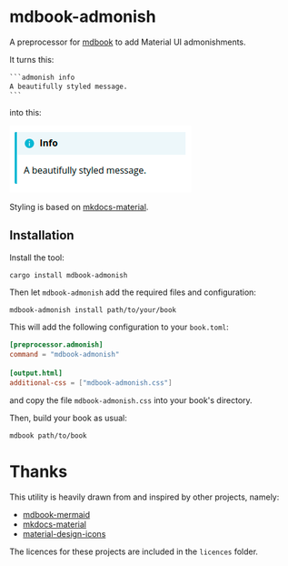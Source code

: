 # mdbook-admonish

A preprocessor for [mdbook](https://github.com/rust-lang-nursery/mdBook) to add Material UI admonishments.

It turns this:

````
```admonish info
A beautifully styled message.
```
````

into this:

![Simple Message](simple-message.png)

Styling is based on [mkdocs-material](https://github.com/squidfunk/mkdocs-material).

## Installation

Install the tool:

```
cargo install mdbook-admonish
```

Then let `mdbook-admonish` add the required files and configuration:

```
mdbook-admonish install path/to/your/book
```

This will add the following configuration to your `book.toml`:

```toml
[preprocessor.admonish]
command = "mdbook-admonish"

[output.html]
additional-css = ["mdbook-admonish.css"]
```

and copy the file `mdbook-admonish.css` into your book's directory.

Then, build your book as usual:

```
mdbook path/to/book
```

# Thanks

This utility is heavily drawn from and inspired by other projects, namely:

- [mdbook-mermaid](https://github.com/badboy/mdbook-mermaid)
- [mkdocs-material](https://github.com/squidfunk/mkdocs-material)
- [material-design-icons](https://github.com/google/material-design-icons)

The licences for these projects are included in the `licences` folder.
